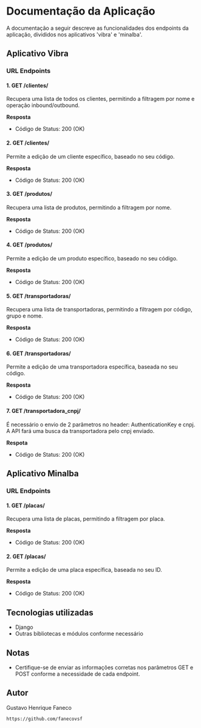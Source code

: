 # Documentação da Aplicação

A documentação a seguir descreve as funcionalidades dos endpoints da aplicação, divididos nos aplicativos 'vibra' e 'minalba'.

## Aplicativo Vibra

### URL Endpoints

#### 1. GET /clientes/

Recupera uma lista de todos os clientes, permitindo a filtragem por nome e operação inbound/outbound.

**Resposta**
- Código de Status: 200 (OK)

#### 2. GET /clientes/<codigo>

Permite a edição de um cliente específico, baseado no seu código.

**Resposta**
- Código de Status: 200 (OK)

#### 3. GET /produtos/

Recupera uma lista de produtos, permitindo a filtragem por nome.

**Resposta**
- Código de Status: 200 (OK)

#### 4. GET /produtos/<codigo>

Permite a edição de um produto específico, baseado no seu código.

**Resposta**
- Código de Status: 200 (OK)

#### 5. GET /transportadoras/

Recupera uma lista de transportadoras, permitindo a filtragem por código, grupo e nome.

**Resposta**
- Código de Status: 200 (OK)

#### 6. GET /transportadoras/<codigo>

Permite a edição de uma transportadora específica, baseada no seu código.

**Resposta**
- Código de Status: 200 (OK)

#### 7. GET /transportadora_cnpj/

É necessário o envio de 2 parâmetros no header: AuthenticationKey e cnpj. A API fará uma busca da transportadora pelo cnpj enviado.

**Respota**
- Código de Status: 200 (OK)

## Aplicativo Minalba

### URL Endpoints

#### 1. GET /placas/

Recupera uma lista de placas, permitindo a filtragem por placa.

**Resposta**
- Código de Status: 200 (OK)

#### 2. GET /placas/<id>

Permite a edição de uma placa específica, baseada no seu ID.

**Resposta**
- Código de Status: 200 (OK)

## Tecnologias utilizadas
- Django
- Outras bibliotecas e módulos conforme necessário

## Notas
- Certifique-se de enviar as informações corretas nos parâmetros GET e POST conforme a necessidade de cada endpoint.

## Autor
Gustavo Henrique Faneco

`https://github.com/fanecovsf`
